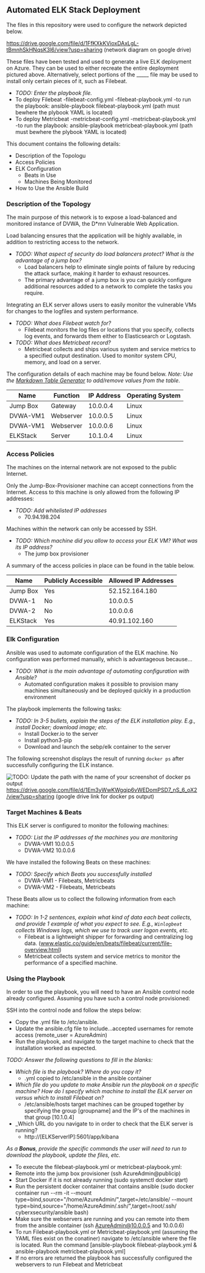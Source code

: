 ## Automated ELK Stack Deployment

The files in this repository were used to configure the network depicted below.

https://drive.google.com/file/d/1FfKXkKVioxDAxLgL-tBmnhSkHNqsK3l6/view?usp=sharing (network diagram on google drive)

These files have been tested and used to generate a live ELK deployment on Azure. They can be used to either recreate the entire deployment pictured above. Alternatively, select portions of the _____ file may be used to install only certain pieces of it, such as Filebeat.

  - _TODO: Enter the playbook file._
  - To deploy Filebeat
    -filebeat-config.yml
    -filebeat-playbook.yml
        -to run the playbook: ansible-playbook filebeat-playbook.yml (path must bewhere the plybook YAML is located)
 - To deploy Metricbeat
    -metricbeat-config.yml
    -metricbeat-playbook.yml
        -to run the playbook: ansible-playbook metricbeat-playbook.yml (path must bewhere the plybook YAML is located) 

This document contains the following details:
- Description of the Topologu
- Access Policies
- ELK Configuration
  - Beats in Use
  - Machines Being Monitored
- How to Use the Ansible Build


### Description of the Topology

The main purpose of this network is to expose a load-balanced and monitored instance of DVWA, the D*mn Vulnerable Web Application.

Load balancing ensures that the application will be highly available, in addition to restricting access to the network.
- _TODO: What aspect of security do load balancers protect? What is the advantage of a jump box?_
  - Load balancers help to eliminate single points of failure by reducing the attack surface, making it harder to exhaust resources. 
  - The primary advantage of a jump box is you can quickly configure additional resources added to a network to complete the tasks you require.

Integrating an ELK server allows users to easily monitor the vulnerable VMs for changes to the logfiles and system performance.
- _TODO: What does Filebeat watch for?_
  - Filebeat monitors the log files or locations that you specify, collects log events, and forwards them either to Elasticsearch or Logstash.
- _TODO: What does Metricbeat record?_ 
  - Metricbeat collects and ships various system and service metrics to a specified output destination. Used to monitor system CPU, memory, and load on a server.

The configuration details of each machine may be found below.
_Note: Use the [Markdown Table Generator](http://www.tablesgenerator.com/markdown_tables) to add/remove values from the table_.

| Name     | Function | IP Address | Operating System |
|----------|----------|------------|------------------|
| Jump Box | Gateway  | 10.0.0.4   | Linux            |
| DVWA-VM1 | Webserver| 10.0.0.5   | Linux            |
| DVWA-VM1 | Webserver| 10.0.0.6   | Linux            |
| ELKStack | Server   | 10.1.0.4   | Linux            |

### Access Policies

The machines on the internal network are not exposed to the public Internet. 

Only the Jump-Box-Provisioner machine can accept connections from the Internet. Access to this machine is only allowed from the following IP addresses:
- _TODO: Add whitelisted IP addresses_
  - 70.94.198.204

Machines within the network can only be accessed by SSH.
- _TODO: Which machine did you allow to access your ELK VM? What was its IP address?_
  - The jump box provisioner

A summary of the access policies in place can be found in the table below.

| Name     | Publicly Accessible | Allowed IP Addresses |
|----------|---------------------|----------------------|
| Jump Box | Yes                 | 52.152.164.180       |
| DVWA-1   | No                  | 10.0.0.5             |
| DVWA-2   | No                  | 10.0.0.6             |
| ELKStack | Yes                 | 40.91.102.160        |

### Elk Configuration

Ansible was used to automate configuration of the ELK machine. No configuration was performed manually, which is advantageous because...
- _TODO: What is the main advantage of automating configuration with Ansible?_
  - Automated configuration makes it possible to provision many machines simultaneously and be deployed quickly in a production environment 

The playbook implements the following tasks:
- _TODO: In 3-5 bullets, explain the steps of the ELK installation play. E.g., install Docker; download image; etc._
  - Install Docker.io to the server
  - Install python3-pip
  - Download and launch the sebp/elk container to the server

The following screenshot displays the result of running `docker ps` after successfully configuring the ELK instance.

![TODO: Update the path with the name of your screenshot of docker ps output](Images/docker_ps_output.png)
https://drive.google.com/file/d/1Em3yWwKWgqip6vWEDomPSD7_nS_6_oX2/view?usp=sharing (google drive link for docker ps output)

### Target Machines & Beats
This ELK server is configured to monitor the following machines:
- _TODO: List the IP addresses of the machines you are monitoring_
  - DVWA-VM1 10.0.0.5
  - DVWA-VM2 10.0.0.6

We have installed the following Beats on these machines:
- _TODO: Specify which Beats you successfully installed_
  - DVWA-VM1 - Filebeats, Metricbeats
  - DVWA-VM2 - Filebeats, Metricbeats

These Beats allow us to collect the following information from each machine:
- _TODO: In 1-2 sentences, explain what kind of data each beat collects, and provide 1 example of what you expect to see. E.g., `Winlogbeat` collects Windows logs, which we use to track user logon events, etc._
  - Filebeat is a lightweight shipper for forwarding and centralizing log data. (www.elastic.co/guide/en/beats/filebeat/current/file-overview.html)
  - Metricbeat collects system and service metrics to monitor the performance of a specified machine.

### Using the Playbook
In order to use the playbook, you will need to have an Ansible control node already configured. Assuming you have such a control node provisioned: 

SSH into the control node and follow the steps below:
- Copy the .yml file to /etc/ansible.
- Update the ansible.cfg file to include...accepted usernames for remote access (remote_user = AzureAdmin)
- Run the playbook, and navigate to the target machine to check that the installation worked as expected.

_TODO: Answer the following questions to fill in the blanks:_
- _Which file is the playbook? Where do you copy it?_ 
    - .yml copied to /etc/ansible in the ansible container
- _Which file do you update to make Ansible run the playbook on a specific machine? How do I specify which machine to install the ELK server on versus which to install Filebeat on?_ 
    - /etc/ansible/hosts target machines can be grouped together by specifying the group [groupname] and the IP's of the machines in that group [10.1.0.4]
- _Which URL do you navigate to in order to check that the ELK server is running?
    - http://[ELKServerIP]:5601/app/kibana

_As a **Bonus**, provide the specific commands the user will need to run to download the playbook, update the files, etc._

 - To execute the filebeat-playbook.yml or metricbeat-playbook.yml:
  - Remote into the jump box provisioner (ssh AzureAdmin@publicip)
  - Start Docker if it is not already running (sudo systemctl docker start)
  - Run the persistent docker container that contains ansible (sudo docker container run --rm -it --mount type=bind,source="/home/AzureAdmin/",target=/etc/ansible/ --mount type=bind,source="/home/AzureAdmin/.ssh/",target=/root/.ssh/ cyberxsecurity/ansible bash) 
  - Make sure the webservers are running and you can remote into them from the ansible container (ssh AzureAdmin@10.0.0.5 and 10.0.0.6)
  - To run Filebeat-playbook.yml or Metricbeat-playbook.yml (assuming the YAML files exist on the conatiner) navigate to /etc/ansible where the file is located. Run the command [ansible-playbook filebeat-playbook.yml & ansible-playbook metricbeat-playbook.yml]
  - If no errors are returned the playbook has successfully configured the webservers to run Filebeat and Metricbeat
